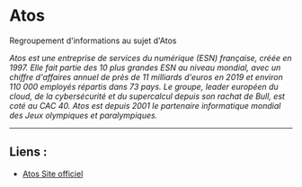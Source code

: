 # Atos
Regroupement d'informations au sujet d'Atos

*Atos est une entreprise de services du numérique (ESN) française, créée en 1997. Elle fait partie des 10 plus grandes ESN au niveau mondial, avec un chiffre d'affaires annuel de près de 11 milliards d'euros en 2019 et environ 110 000 employés répartis dans 73 pays. Le groupe, leader européen du cloud, de la cybersécurité et du supercalcul depuis son rachat de Bull, est coté au CAC 40. Atos est depuis 2001 le partenaire informatique mondial des Jeux olympiques et paralympiques.*

<hr>

## Liens : 
<ul>
    <li><a href="https://atos.net/fr/" target="_blank">Atos Site officiel</a></li>
</ul>